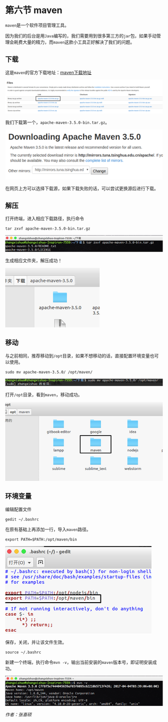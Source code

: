 # 第六节 maven

`maven`是一个软件项目管理工具。

因为我们的后台是用`Java`编写的，我们需要用到很多第三方的`jar`包，如果手动管理会耗费大量的精力，而`maven`这款小工具正好解决了我们的问题。

## 下载

这是`maven`的官方下载地址：[maven下载地址](http://maven.apache.org/download.cgi)

![](image/0.png)

我们下载第一个，`apache-maven-3.5.0-bin.tar.gz`。

![](image/1.png)

在网页上方可以选择下载源，如果下载失败的话，可以尝试更换源后进行下载。

## 解压

打开终端，进入相应下载路径，执行命令

```
tar zxvf apache-maven-3.5.0-bin.tar.gz
```

![](image/2.png)

生成相应文件夹，解压成功！

![](image/3.png)

## 移动

与之前相同，推荐移动到`/opt`目录，如果不想移动的话，直接配置环境变量也可以使用。

```
sudo mv apache-maven-3.5.0/ /opt/maven/
```

![](image/4.png)

打开`/opt`目录，看到`maven`，移动成功。

![](image/5.png)

## 环境变量

编辑配置文件

```
gedit ~/.bashrc
```

在原有基础上再添加一行，导入`maven`路径。

```
export PATH=$PATH:/opt/maven/bin
```

![](image/6.png)

保存，关闭，并让该文件生效。

```
source ~/.bashrc
```

新建一个终端，执行命令`mvn -v`，输出当前安装的`maven`版本号，即证明安装成功。

![](image/7.png)

*作者：张喜硕*